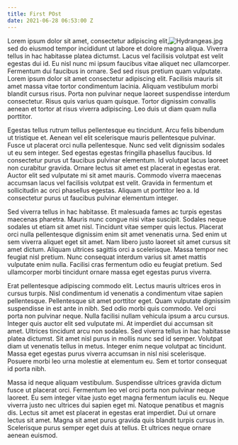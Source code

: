 ```yaml
---
title: First POst
date: 2021-06-28 06:53:00 Z
---
```


Lorem ipsum dolor sit amet, consectetur adipiscing elit,![Hydrangeas.jpg](/uploads/Hydrangeas.jpg) sed do eiusmod tempor incididunt ut labore et dolore magna aliqua. Viverra tellus in hac habitasse platea dictumst. Lacus vel facilisis volutpat est velit egestas dui id. Eu nisl nunc mi ipsum faucibus vitae aliquet nec ullamcorper. Fermentum dui faucibus in ornare. Sed sed risus pretium quam vulputate. Lorem ipsum dolor sit amet consectetur adipiscing elit. Facilisis mauris sit amet massa vitae tortor condimentum lacinia. Aliquam vestibulum morbi blandit cursus risus. Porta non pulvinar neque laoreet suspendisse interdum consectetur. Risus quis varius quam quisque. Tortor dignissim convallis aenean et tortor at risus viverra adipiscing. Leo duis ut diam quam nulla porttitor.

Egestas tellus rutrum tellus pellentesque eu tincidunt. Arcu felis bibendum ut tristique et. Aenean vel elit scelerisque mauris pellentesque pulvinar. Fusce ut placerat orci nulla pellentesque. Nunc sed velit dignissim sodales ut eu sem integer. Sed egestas egestas fringilla phasellus faucibus. Id consectetur purus ut faucibus pulvinar elementum. Id volutpat lacus laoreet non curabitur gravida. Ornare lectus sit amet est placerat in egestas erat. Auctor elit sed vulputate mi sit amet mauris. Commodo viverra maecenas accumsan lacus vel facilisis volutpat est velit. Gravida in fermentum et sollicitudin ac orci phasellus egestas. Aliquam ut porttitor leo a. Id consectetur purus ut faucibus pulvinar elementum integer.

Sed viverra tellus in hac habitasse. Et malesuada fames ac turpis egestas maecenas pharetra. Mauris nunc congue nisi vitae suscipit. Sodales neque sodales ut etiam sit amet nisl. Tincidunt vitae semper quis lectus. Placerat orci nulla pellentesque dignissim enim sit amet venenatis urna. Sed enim ut sem viverra aliquet eget sit amet. Nam libero justo laoreet sit amet cursus sit amet dictum. Aliquam ultrices sagittis orci a scelerisque. Massa tempor nec feugiat nisl pretium. Nunc consequat interdum varius sit amet mattis vulputate enim nulla. Facilisi cras fermentum odio eu feugiat pretium. Sed ullamcorper morbi tincidunt ornare massa eget egestas purus viverra.

Erat pellentesque adipiscing commodo elit. Lectus mauris ultrices eros in cursus turpis. Nisl condimentum id venenatis a condimentum vitae sapien pellentesque. Pellentesque sit amet porttitor eget. Quam vulputate dignissim suspendisse in est ante in nibh. Sed odio morbi quis commodo. Vel orci porta non pulvinar neque. Nulla facilisi nullam vehicula ipsum a arcu cursus. Integer quis auctor elit sed vulputate mi. At imperdiet dui accumsan sit amet. Ultrices tincidunt arcu non sodales. Sed viverra tellus in hac habitasse platea dictumst. Sit amet nisl purus in mollis nunc sed id semper. Volutpat diam ut venenatis tellus in metus. Integer enim neque volutpat ac tincidunt. Massa eget egestas purus viverra accumsan in nisl nisi scelerisque. Posuere morbi leo urna molestie at elementum eu. Sem et tortor consequat id porta nibh.

Massa id neque aliquam vestibulum. Suspendisse ultrices gravida dictum fusce ut placerat orci. Fermentum leo vel orci porta non pulvinar neque laoreet. Eu sem integer vitae justo eget magna fermentum iaculis eu. Neque viverra justo nec ultrices dui sapien eget mi. Natoque penatibus et magnis dis. Lectus sit amet est placerat in egestas erat imperdiet. Dui ut ornare lectus sit amet. Magna sit amet purus gravida quis blandit turpis cursus in. Scelerisque purus semper eget duis at tellus. Et ultrices neque ornare aenean euismod.